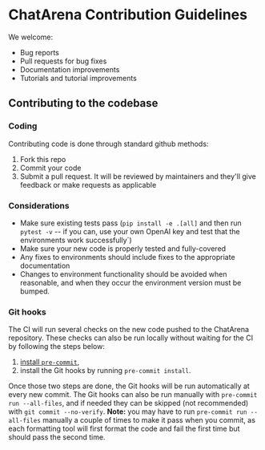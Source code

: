 # ChatArena Contribution Guidelines

We welcome:

- Bug reports
- Pull requests for bug fixes
- Documentation improvements
- Tutorials and tutorial improvements

## Contributing to the codebase

### Coding

Contributing code is done through standard github methods:

1. Fork this repo
3. Commit your code
4. Submit a pull request. It will be reviewed by maintainers and they'll give feedback or make requests as applicable

### Considerations
- Make sure existing tests pass (`pip install -e .[all]` and then run `pytest -v` -- if you can, use your own OpenAI key and test that the environments work successfully`)
- Make sure your new code is properly tested and fully-covered
- Any fixes to environments should include fixes to the appropriate documentation
- Changes to environment functionality should be avoided when reasonable, and when they occur the environment version must be bumped.

### Git hooks
The CI will run several checks on the new code pushed to the ChatArena repository. These checks can also be run locally without waiting for the CI by following the steps below:
1. [install `pre-commit`](https://pre-commit.com/#install),
2. install the Git hooks by running `pre-commit install`.

Once those two steps are done, the Git hooks will be run automatically at every new commit. The Git hooks can also be run manually with `pre-commit run --all-files`, and if needed they can be skipped (not recommended) with `git commit --no-verify`. **Note:** you may have to run `pre-commit run --all-files` manually a couple of times to make it pass when you commit, as each formatting tool will first format the code and fail the first time but should pass the second time.
